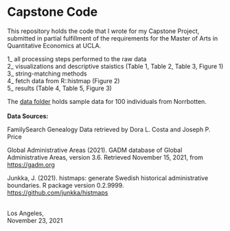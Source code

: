 # Capstone Code

This repository holds the code that I wrote for my Capstone Project, <BR>
submitted in partial fulfillment of the requirements for the Master of Arts in Quantitative Economics at UCLA.

1_   all processing steps performed to the raw data <BR> 
2_   visualizations and descriptive staistics (Table 1, Table 2, Table 3, Figure 1) <BR>
3_   string-matching methods <BR>
4_   fetch data from R::histmap (Figure 2) <BR>
5_   results (Table 4, Table 5, Figure 3) <BR>
  
The [data folder](https://github.com/b-graf/capstone/tree/main/data) holds sample data for 100 individuals from Norrbotten.
<BR>
<BR>
**Data Sources:** <BR>
  
FamilySearch Genealogy Data retrieved by Dora L. Costa and Joseph P. Price <BR>

Global Administrative Areas (2021). GADM database of Global Administrative Areas, version 3.6. Retrieved November 15, 2021, from https://gadm.org <BR>

Junkka, J. (2021). histmaps: generate Swedish historical administrative boundaries. R package version 0.2.9999. https://github.com/junkka/histmaps <BR>

<BR>
Los Angeles, <BR>
November 23, 2021
